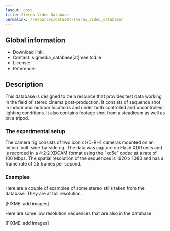 ```yaml
---
layout: post
title: Stereo Video Database
permalink: /resources/dataset/stereo_video_database/
---
```


## Global information

  - Download link:
  - Contact: sigmedia_database[at]mee.tcd.ie
  - License:
  - Reference:

## Description

This database is designed to be a resource that provides test data working in the field of stereo cinema post-production. It consists of sequence shot in indoor and outdoor locations and under both controlled and uncontrolled lighting conditions. It also contains footage shot from a steadicam as well as on a tripod.

### The experimental setup

The camera rig consists of two iconix HD-RH1 cameras mounted on an Inition 'bolt' side-by-side rig. The data was capture on Flash XDR units and is recorded in a 4:2:2 XDCAM format using the "xd5e" codec at a rate of 100 Mbps. The spatial resolution of the sequences is 1920 x 1080 and has a frame rate of 25 frames per second.

### Examples

Here are a couple of examples of some stereo stills taken from the database. They are at full resolution.

[FIXME: add images]

Here are some low resolution sequences that are also in the database.

[FIXME: add images]
